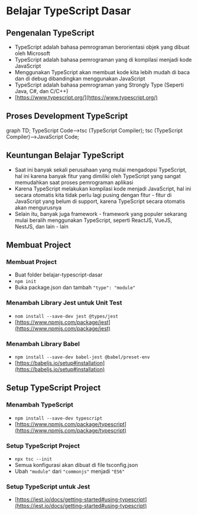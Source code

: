 # Belajar TypeScript Dasar

## Pengenalan TypeScript
* TypeScript adalah bahasa pemrograman berorientasi objek yang dibuat oleh Microsoft
* TypeScript adalah bahasa pemrograman yang di kompilasi menjadi kode JavaScript
* Menggunakan TypeScript akan membuat kode kita lebih mudah di baca dan di debug dibandingkan menggunakan JavaScript
* TypeScript adalah bahasa pemrograman yang Strongly Type (Seperti Java, C#, dan C/C++)
* [https://www.typescript.org/](https://www.typescript.org/)

## Proses Development TypeScript
graph TD;
  TypeScript Code-->tsc (TypeScript Compiler);
  tsc (TypeScript Compiler)-->JavaScript Code;

## Keuntungan Belajar TypeScript
* Saat ini banyak sekali perusahaan yang mulai mengadopsi TypeScript, hal ini karena banyak fitur yang dimiliki oleh TypeScript yang sangat memudahkan saat proses pemrograman aplikasi
* Karena TypeScript melakukan kompilasi kode menjadi JavaScript, hal ini secara otomatis kita tidak perlu lagi pusing dengan fitur - fitur di JavaScript yang belum di support, karena TypeScript secara otomatis akan mengurusnya
* Selain itu, banyak juga framework - framework yang populer sekarang mulai beralih menggunakan TypeScript, seperti ReactJS, VueJS, NestJS, dan lain - lain

## Membuat Project

### Membuat Project 
* Buat folder belajar-typescript-dasar
* ``` npm init ```
* Buka package.json dan tambah ``` "type": "module" ```

### Menambah Library Jest untuk Unit Test
* ``` nom install --save-dev jest @types/jest ```
* [https://www.npmjs.com/package/jest](https://www.npmjs.com/package/jest)

### Menambah Library Babel
* ``` npm install --save-dev babel-jest @babel/preset-env ```
* [https://babeljs.io/setup#installation](https://babeljs.io/setup#installation)

## Setup TypeScript Project

### Menambah TypeScript
* ``` npm install --save-dev typescript ```
* [https://www.npmjs.com/package/typescript](https://www.npmjs.com/package/typescript)

### Setup TypeScript Project
* ``` npx tsc --init ```
* Semua konfigurasi akan dibuat di file tsconfig.json
* Ubah ``` "module" ``` dari ``` "commonjs" ``` menjadi ``` "ES6" ```

### Setup TypeScript untuk Jest
* [https://jest.io/docs/getting-started#using-typescript](https://jest.io/docs/getting-started#using-typescript)
